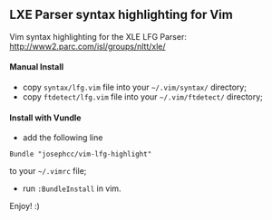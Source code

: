 
LXE Parser syntax highlighting for Vim
-------------------------------------------

Vim syntax highlighting for the XLE LFG Parser:
http://www2.parc.com/isl/groups/nltt/xle/

#### Manual Install

* copy `syntax/lfg.vim` file into your `~/.vim/syntax/` directory;
* copy `ftdetect/lfg.vim` file into your `~/.vim/ftdetect/` directory;

#### Install with Vundle

* add the following line

```
Bundle "josephcc/vim-lfg-highlight"
```
to your `~/.vimrc` file;

* run `:BundleInstall` in vim.

Enjoy! :)

